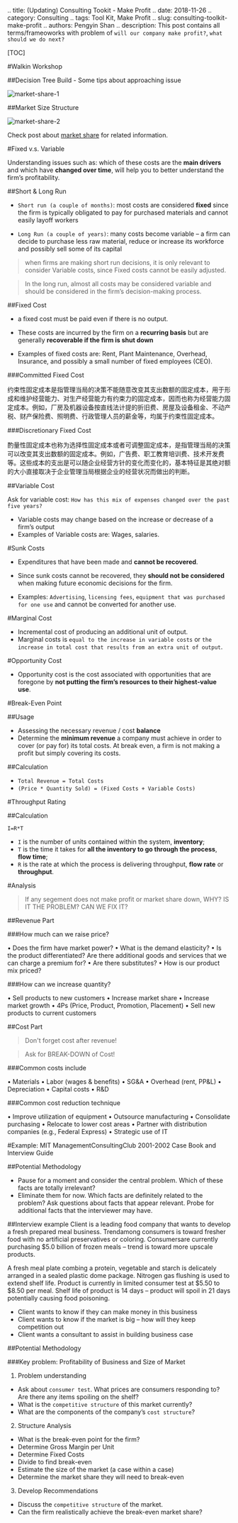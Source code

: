 .. title: (Updating) Consulting Tookit - Make Profit
.. date: 2018-11-26
.. category: Consulting
.. tags: Tool Kit, Make Profit
.. slug: consulting-toolkit-make-profit
.. authors: Pengyin Shan
.. description: This post contains all terms/frameoworks with problem of `will our company make profit?`, `what should we do next?`

[TOC]

#Walkin Workshop 

##Decision Tree Build - Some tips about approaching issue

![market-share-1](/images/2018/consulting/CaseInterviewWalkin1.jpg)

##Market Size Structure

![market-share-2](/images/2018/consulting/CaseInterviewWalkin2.jpg)

Check post about <a href="https://pengyin-shan.com/posts/2018/consulting/consulting-toolkit-market-share">market share</a> for related information.

#Fixed v.s. Variable

Understanding issues such as: which of these costs are the **main drivers** and which have **changed over time**, will help you to better understand the firm’s profitability.

##Short & Long Run

- `Short run (a couple of months)`: most costs are considered **fixed** since the firm is typically obligated to pay for purchased materials and cannot easily layoff workers

- `Long Run (a couple of years)`: many costs become variable – a firm can decide to purchase less raw material, reduce or increase its workforce and possibly sell some of its capital

>when firms are making short run decisions, it is only relevant to consider Variable costs, since Fixed costs cannot be easily adjusted. 

>In the long run, almost all costs may be considered variable and should be considered in the firm’s decision-making process.

##Fixed Cost

- a fixed cost must be paid even if there is no output. 

- These costs are incurred by the firm on a **recurring basis** but
are generally **recoverable if the firm is shut down**

- Examples of fixed costs are: Rent, Plant Maintenance, Overhead, Insurance, and possibly a small number of fixed employees (CEO).

###Committed Fixed Cost

约束性固定成本是指管理当局的决策不能随意改变其支出数额的固定成本，用于形成和维护经营能力、对生产经营能力有约束力的固定成本，因而也称为经营能力固定成本。例如，厂房及机器设备按直线法计提的折旧费、房屋及设备租金、不动产税、财产保险费、照明费、行政管理人员的薪金等，均属于约束性固定成本。

###Discretionary Fixed Cost

酌量性固定成本也称为选择性固定成本或者可调整固定成本，是指管理当局的决策可以改变其支出数额的固定成本。例如，广告费、职工教育培训费、技术开发费等。这些成本的支出是可以随企业经营方针的变化而变化的，基本特征是其绝对额的大小直接取决于企业管理当局根据企业的经营状况而做出的判断。

##Variable Cost

Ask for variable cost: `How has this mix of expenses changed over the past five years?`

- Variable costs may change based on the increase or decrease of a firm’s output
- Examples of Variable costs are: Wages, salaries.

#Sunk Costs

- Expenditures that have been made and **cannot be recovered**. 

- Since sunk costs cannot be recovered, they **should not be considered** when making future economic decisions for the firm. 

- Examples: `Advertising`, `licensing fees`, `equipment that was purchased for one use` and cannot be converted for another use.

#Marginal Cost

- Incremental cost of producing an additional unit of output. 
- Marginal costs is `equal to the increase in variable costs` or `the increase in total cost that results from an extra unit of output`.

#Opportunity Cost

- Opportunity cost is the cost associated with opportunities that are foregone by **not putting the firm’s resources to their highest-value use**.

#Break-Even Point

##Usage

- Assessing the necessary revenue / cost **balance** 
- Determine the **minimum revenue** a company must achieve in order to cover (or pay for) its total costs. At break even, a firm is not making a profit but simply covering its costs.

##Calculation

- `Total Revenue = Total Costs`
- `(Price * Quantity Sold) = (Fixed Costs + Variable Costs)`

#Throughput Rating

##Calculation

`I=R*T`

- `I` is the number of units contained within the system, **inventory**;
- `T` is the time it takes for **all the inventory to go through the process**, **flow time**;
- `R` is the rate at which the process is delivering throughput, **flow rate** or **throughput**.

#Analysis

>If any segement does not make profit or market share down, WHY? IS IT THE PROBLEM? CAN WE FIX IT?

##Revenue Part

###How much can we raise price?

• Does the firm have market power?
• What is the demand elasticity?
• Is the product differentiated? Are
there additional goods and services
that we can charge a premium for?
• Are there substitutes?
• How is our product mix priced?

###How can we increase quantity?

• Sell products to new customers
• Increase market share
• Increase market growth
• 4Ps (Price, Product, Promotion,
Placement)
• Sell new products to current
customers

##Cost Part

>Don't forget cost after revenue!

>Ask for BREAK-DOWN of Cost!

###Common costs include

• Materials
• Labor (wages & benefits)
• SG&A
• Overhead (rent, PP&L)
• Depreciation
• Capital costs
• R&D

###Common cost reduction technique

• Improve utilization of equipment
• Outsource manufacturing
• Consolidate purchasing
• Relocate to lower cost areas
• Partner with distribution companies
(e.g., Federal Express)
• Strategic use of IT

#Example: MIT ManagementConsultingClub 2001-2002 Case Book and Interview Guide

##Potential Methodology

- Pause for a moment and consider the central problem. Which of these facts are totally irrelevant?
- Eliminate them for now. Which facts are definitely related to the problem? Ask questions about facts that appear relevant. Probe for additional facts that the interviewer may have.

##Interview example
Client is a leading food company that wants to develop a fresh prepared meal business. Trendamong consumers is toward fresher food with no artificial preservatives or coloring. Consumersare currently purchasing $5.0 billion of frozen meals – trend is toward more upscale products.

A fresh meal plate combing a protein, vegetable and starch is delicately arranged in a sealed plastic dome package. Nitrogen gas flushing is used to extend shelf life. Product is currently in limited consumer test at $5.50 to $8.50 per meal. Shelf life of product is 14 days – product will spoil in 21 days potentially causing food poisoning.

- Client wants to know if they can make money in this business
- Client wants to know if the market is big – how will they keep competition out
- Client wants a consultant to assist in building business case

##Potential Methodology

###Key problem: Profitability of Business and Size of Market

1. Problem understanding

- Ask about `consumer test`. What prices are consumers responding to? Are there any items spoiling on the shelf?
- What is the `competitive structure` of this market currently?
- What are the components of the company’s `cost structure`?

2. Structure Analysis
- What is the break-even point for the firm?
- Determine Gross Margin per Unit
- Determine Fixed Costs
- Divide to find break-even
- Estimate the size of the market (a case within a case)
- Determine the market share they will need to break-even

3. Develop Recommendations

- Discuss the `competitive structure` of the market. 
- Can the firm realistically achieve the break-even market share?